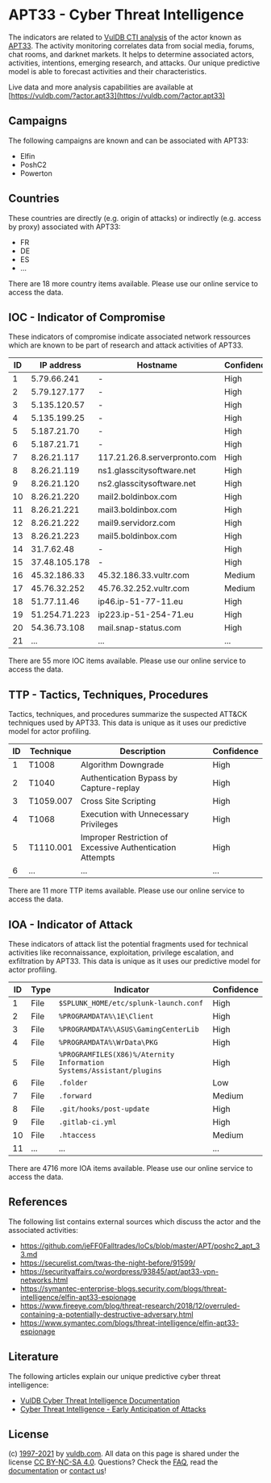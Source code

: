 # APT33 - Cyber Threat Intelligence

The indicators are related to [VulDB CTI analysis](https://vuldb.com/?doc.cti) of the actor known as [APT33](https://vuldb.com/?actor.apt33). The activity monitoring correlates data from social media, forums, chat rooms, and darknet markets. It helps to determine associated actors, activities, intentions, emerging research, and attacks. Our unique predictive model is able to forecast activities and their characteristics.

Live data and more analysis capabilities are available at [https://vuldb.com/?actor.apt33](https://vuldb.com/?actor.apt33)

## Campaigns

The following campaigns are known and can be associated with APT33:

* Elfin
* PoshC2
* Powerton

## Countries

These countries are directly (e.g. origin of attacks) or indirectly (e.g. access by proxy) associated with APT33:

* FR
* DE
* ES
* ...

There are 18 more country items available. Please use our online service to access the data.

## IOC - Indicator of Compromise

These indicators of compromise indicate associated network ressources which are known to be part of research and attack activities of APT33.

ID | IP address | Hostname | Confidence
-- | ---------- | -------- | ----------
1 | 5.79.66.241 | - | High
2 | 5.79.127.177 | - | High
3 | 5.135.120.57 | - | High
4 | 5.135.199.25 | - | High
5 | 5.187.21.70 | - | High
6 | 5.187.21.71 | - | High
7 | 8.26.21.117 | 117.21.26.8.serverpronto.com | High
8 | 8.26.21.119 | ns1.glasscitysoftware.net | High
9 | 8.26.21.120 | ns2.glasscitysoftware.net | High
10 | 8.26.21.220 | mail2.boldinbox.com | High
11 | 8.26.21.221 | mail3.boldinbox.com | High
12 | 8.26.21.222 | mail9.servidorz.com | High
13 | 8.26.21.223 | mail5.boldinbox.com | High
14 | 31.7.62.48 | - | High
15 | 37.48.105.178 | - | High
16 | 45.32.186.33 | 45.32.186.33.vultr.com | Medium
17 | 45.76.32.252 | 45.76.32.252.vultr.com | Medium
18 | 51.77.11.46 | ip46.ip-51-77-11.eu | High
19 | 51.254.71.223 | ip223.ip-51-254-71.eu | High
20 | 54.36.73.108 | mail.snap-status.com | High
21 | ... | ... | ...

There are 55 more IOC items available. Please use our online service to access the data.

## TTP - Tactics, Techniques, Procedures

Tactics, techniques, and procedures summarize the suspected ATT&CK techniques used by APT33. This data is unique as it uses our predictive model for actor profiling.

ID | Technique | Description | Confidence
-- | --------- | ----------- | ----------
1 | T1008 | Algorithm Downgrade | High
2 | T1040 | Authentication Bypass by Capture-replay | High
3 | T1059.007 | Cross Site Scripting | High
4 | T1068 | Execution with Unnecessary Privileges | High
5 | T1110.001 | Improper Restriction of Excessive Authentication Attempts | High
6 | ... | ... | ...

There are 11 more TTP items available. Please use our online service to access the data.

## IOA - Indicator of Attack

These indicators of attack list the potential fragments used for technical activities like reconnaissance, exploitation, privilege escalation, and exfiltration by APT33. This data is unique as it uses our predictive model for actor profiling.

ID | Type | Indicator | Confidence
-- | ---- | --------- | ----------
1 | File | `$SPLUNK_HOME/etc/splunk-launch.conf` | High
2 | File | `%PROGRAMDATA%\1E\Client` | High
3 | File | `%PROGRAMDATA%\ASUS\GamingCenterLib` | High
4 | File | `%PROGRAMDATA%\WrData\PKG` | High
5 | File | `%PROGRAMFILES(X86)%/Aternity Information Systems/Assistant/plugins` | High
6 | File | `.folder` | Low
7 | File | `.forward` | Medium
8 | File | `.git/hooks/post-update` | High
9 | File | `.gitlab-ci.yml` | High
10 | File | `.htaccess` | Medium
11 | ... | ... | ...

There are 4716 more IOA items available. Please use our online service to access the data.

## References

The following list contains external sources which discuss the actor and the associated activities:

* https://github.com/jeFF0Falltrades/IoCs/blob/master/APT/poshc2_apt_33.md
* https://securelist.com/twas-the-night-before/91599/
* https://securityaffairs.co/wordpress/93845/apt/apt33-vpn-networks.html
* https://symantec-enterprise-blogs.security.com/blogs/threat-intelligence/elfin-apt33-espionage
* https://www.fireeye.com/blog/threat-research/2018/12/overruled-containing-a-potentially-destructive-adversary.html
* https://www.symantec.com/blogs/threat-intelligence/elfin-apt33-espionage

## Literature

The following articles explain our unique predictive cyber threat intelligence:

* [VulDB Cyber Threat Intelligence Documentation](https://vuldb.com/?doc.cti)
* [Cyber Threat Intelligence - Early Anticipation of Attacks](https://www.scip.ch/en/?labs.20201022)

## License

(c) [1997-2021](https://vuldb.com/?doc.changelog) by [vuldb.com](https://vuldb.com/?doc.about). All data on this page is shared under the license [CC BY-NC-SA 4.0](https://creativecommons.org/licenses/by-nc-sa/4.0/). Questions? Check the [FAQ](https://vuldb.com/?doc.faq), read the [documentation](https://vuldb.com/?doc) or [contact us](https://vuldb.com/?contact)!

